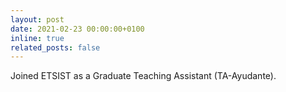 ```yaml
---
layout: post
date: 2021-02-23 00:00:00+0100
inline: true
related_posts: false
---
```


Joined ETSIST as a Graduate Teaching Assistant (TA-Ayudante).
